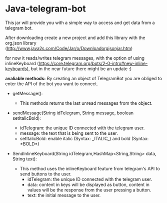 # Java-telegram-bot
This jar will provide you with a simple way to access and get data from a telegram bot. <p>

After downloading create a new project and add this library with the org.json library (<href>http://www.java2s.com/Code/Jar/o/Downloadorgjsonjar.htm</href>)

for now it reads/writes telegram messages, with the option of using inlineKeyboard (https://core.telegram.org/bots/2-0-intro#new-inline-keyboards), but in the near future there might be an update :)


<b>avaliable methods:</b>
By creating an object of TelegramBot you are obliged to enter the API of the bot you want to connect. <p>

- getMessage():<p>
  - This methods returns the last unread messages from the object. <p><p>
        
- sendMessage(String idTelegram, String message, boolean setItalicBold):
  - idTelegram: the unique ID connected with the telegram user.
  - message: the text that is being sent to the user.
  - setItalicBold: enable italic (Syntax: \_ITALIC\_) and bold (Syntax: \*BOLD\*)
  

- SendInlineKeyboard(String idTelegram,HashMap<String,String> data, String text):
  - This method uses the inlineKeyboard feature from telegram's API to send buttons to the user.
    - idTelegram: the unique ID connected with the telegram user.
    - data: content in keys will be displayed as button, content in values will be the response from the user pressing a button.
    - text: the initial message to the user.

